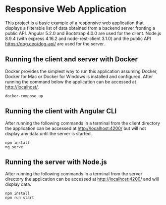 # Responsive Web Application

This project is a basic example of a responsive web application that displays a filterable list of data obtained from a backend server fronting a public API. Angular 5.2.0 and Bootstrap 4.0.0 are used for the client. Node.js 8.9.4 (with express 4.16.2 and node-rest-client 3.1.0) and the public API <https://dog.ceo/dog-api/> are used for the server.

## Running the client and server with Docker

Docker provides the simplest way to run this application assuming Docker, Docker for Mac or Docker for Windows is installed and configured. After running the command below the application can be accessed at <http://localhost/>.

`docker-compose up`

## Running the client with Angular CLI

After running the following commands in a terminal from the client directory the application can be accessed at <http://localhost:4200/> but will not display any data until the server is started.

```
npm install
ng serve
```

## Running the server with Node.js

After running the following commands in a terminal from the server directory the application can be accessed at <http://localhost:4200/> and will display data.

```
npm install
npm run start
```
